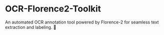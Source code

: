 # OCR-Florence2-Toolkit
An automated OCR annotation tool powered by Florence-2 for seamless text extraction and labeling. 🚀
